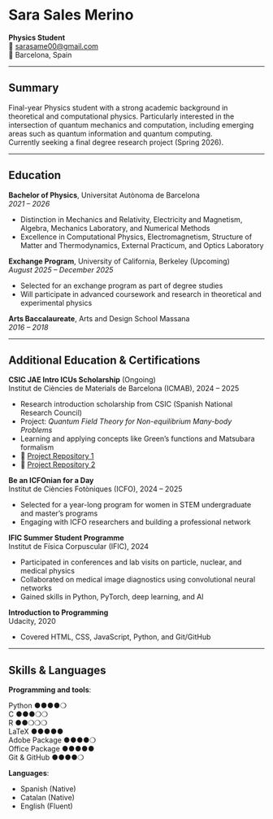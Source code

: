 
# Sara Sales Merino

**Physics Student**  
📧 sarasame00@gmail.com  
📍 Barcelona, Spain  

---

## Summary

Final-year Physics student with a strong academic background in theoretical and computational physics. Particularly interested in the intersection of quantum mechanics and computation, including emerging areas such as quantum information and quantum computing.  
Currently seeking a final degree research project (Spring 2026).

---

## Education

**Bachelor of Physics**, Universitat Autònoma de Barcelona  
*2021 – 2026*  
- Distinction in Mechanics and Relativity, Electricity and Magnetism, Algebra, Mechanics Laboratory, and Numerical Methods  
- Excellence in Computational Physics, Electromagnetism, Structure of Matter and Thermodynamics, External Practicum, and Optics Laboratory

**Exchange Program**, University of California, Berkeley (Upcoming)  
*August 2025 – December 2025*  
- Selected for an exchange program as part of degree studies  
- Will participate in advanced coursework and research in theoretical and experimental physics

**Arts Baccalaureate**, Arts and Design School Massana  
*2016 – 2018*

---

## Additional Education & Certifications

**CSIC JAE Intro ICUs Scholarship** (Ongoing)  
Institut de Ciències de Materials de Barcelona (ICMAB), 2024 – 2025  
- Research introduction scholarship from CSIC (Spanish National Research Council)  
- Project: *Quantum Field Theory for Non-equilibrium Many-body Problems*  
- Learning and applying concepts like Green’s functions and Matsubara formalism
- 🔗 [Project Repository 1](https://github.com/sarasame00/mgf_ir_t2g)  
- 🔗 [Project Repository 2](https://github.com/sarasame00/t2g_app)

**Be an ICFOnian for a Day**  
Institut de Ciències Fotòniques (ICFO), 2024 – 2025  
- Selected for a year-long program for women in STEM undergraduate and master’s programs  
- Engaging with ICFO researchers and building a professional network

**IFIC Summer Student Programme**  
Institut de Física Corpuscular (IFIC), 2024  
- Participated in conferences and lab visits on particle, nuclear, and medical physics  
- Collaborated on medical image diagnostics using convolutional neural networks  
- Gained skills in Python, PyTorch, deep learning, and AI

**Introduction to Programming**  
Udacity, 2020  
- Covered HTML, CSS, JavaScript, Python, and Git/GitHub

---

## Skills & Languages

**Programming and tools**: 

Python  ●●●●❍  
C            ●●●❍❍  
R ●●❍❍❍   
LaTeX ●●●●●  
Adobe Package ●●●●❍  
Office Package ●●●●●  
Git & GitHub ●●●●❍  

**Languages**:  
- Spanish (Native)  
- Catalan (Native)  
- English (Fluent)
